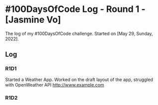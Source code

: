 # #100DaysOfCode Log - Round 1 - [Jasmine Vo]

The log of my #100DaysOfCode challenge. Started on [May 29, Sunday, 2022].

## Log

### R1D1 
Started a Weather App. Worked on the draft layout of the app, struggled with OpenWeather API http://www.example.com

### R1D2
